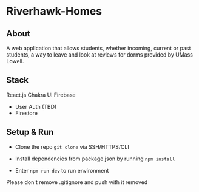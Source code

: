 # Riverhawk-Homes

## About
A web application that allows students, whether incoming, current or past students, a way to leave and look at reviews for dorms provided by UMass Lowell.
## Stack
React.js
Chakra UI
Firebase
- User Auth (TBD)
- Firestore

## Setup & Run

- Clone the repo `git clone` via SSH/HTTPS/CLI
- Install dependencies from package.json by running `npm install`

- Enter `npm run dev` to run environment

Please don't remove .gitignore and push with it removed
